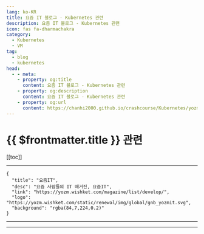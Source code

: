```yaml
---
lang: ko-KR
title: 요즘 IT 블로그 - Kubernetes 관련
description: 요즘 IT 블로그 - Kubernetes 관련
icon: fas fa-dharmachakra
category: 
  - Kubernetes
  - VM
tag: 
  - blog
  - kubernetes
head:
  - - meta:
    - property: og:title
      content: 요즘 IT 블로그 - Kubernetes 관련
    - property: og:description
      content: 요즘 IT 블로그 - Kubernetes 관련
    - property: og:url
      content: https://chanhi2000.github.io/crashcourse/Kubernetes/yozm/
---
```


# {{ $frontmatter.title }} 관련

[[toc]]

---

```component VPCard
{
  "title": "요즘IT", 
  "desc": "요즘 사람들의 IT 매거진, 요즘IT", 
  "link": "https://yozm.wishket.com/magazine/list/develop/", 
  "logo": "https://yozm.wishket.com/static/renewal/img/global/gnb_yozmit.svg", 
  "background": "rgba(84,7,224,0.2)"
}
```

---

---

<TagLinks />